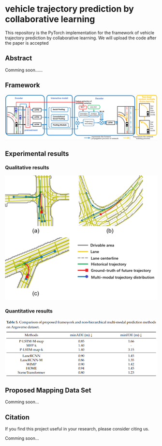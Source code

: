 # vehicle trajectory prediction by collaborative learning

This repository is the PyTorch implementation for the framework of vehicle trajectory prediction by collaborative learning.
We will upload the code after the paper is accepted

<!-- ![Map](./demo/Map.png)

<div  align="center">   
<img src="./demo/normal.gif" width="200px"/><img src="./demo/fork.gif" width="300px"/>
</div> -->


## Abstract

Comming soon......

## Framework

![Framework](./demo/framework.PNG)

## Experimental results

### Qualitative results

<div  align="center">  
    <img src="./demo/example_multi_mod2.png" style="zoom:100%;" />
</div>

### Quantitative results

<div  align="center">  
    <img src="./demo/Quantitative results.PNG" style="zoom:100%;" />
</div>


## Proposed Mapping Data Set

Comming soon...

## Citation

If you find this project useful in your research, please consider citing us.  

Comming soon...


